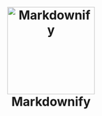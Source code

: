 
<h1 align="center">
  <br>
  <a href="http://1.1.1.1"><img src="https://assets.materialup.com/uploads/632408d6-9a6d-4b57-9bb7-e5c1e1f9b8ee/preview.jpg" alt="Markdownify" width="200"></a>
  <br>
  Markdownify
  <br>
</h1>
